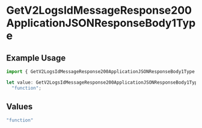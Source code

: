 # GetV2LogsIdMessageResponse200ApplicationJSONResponseBody1Type

## Example Usage

```typescript
import { GetV2LogsIdMessageResponse200ApplicationJSONResponseBody1Type } from "orq-poc-typescript-multi-env-version/models/operations";

let value: GetV2LogsIdMessageResponse200ApplicationJSONResponseBody1Type =
  "function";
```

## Values

```typescript
"function"
```